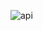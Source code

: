 ![api](https://user-images.githubusercontent.com/13515257/41830047-01549f96-7871-11e8-9067-809a85d07fb0.png)
